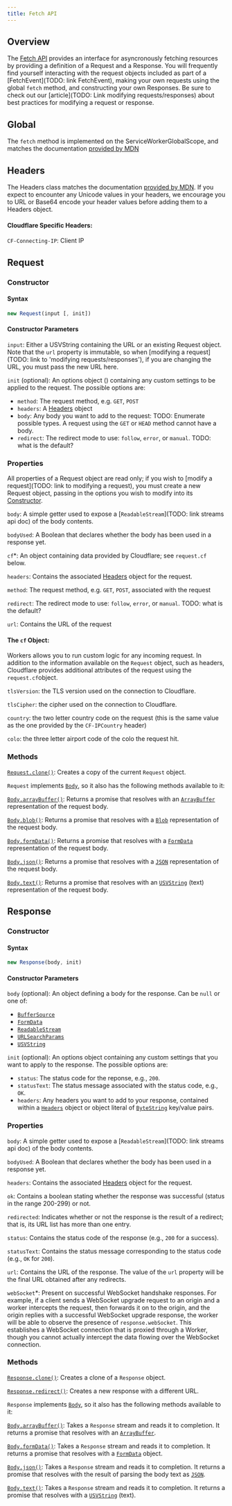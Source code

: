 ```yaml
---
title: Fetch API
---
```


## Overview

The [Fetch API](https://developer.mozilla.org/en-US/docs/Web/API/Fetch_API) provides an interface for asyncronously fetching resources by providing a definition of a Request and a Response. You will frequently find yourself interacting with the request objects included as part of a [FetchEvent](TODO: link FetchEvent), making your own requests using the global `fetch` method, and constructing your own Responses. Be sure to check out our [article](TODO: Link modifying requests/responses) about best practices for modifying a request or response.

## Global

The `fetch` method is implemented on the ServiceWorkerGlobalScope, and matches the documentation [provided by MDN](https://developer.mozilla.org/en-US/docs/Web/API/WindowOrWorkerGlobalScope/fetch)

## Headers

The Headers class matches the documentation [provided by MDN](https://developer.mozilla.org/en-US/docs/Web/API/Headers). If you expect to encounter any Unicode values in your headers, we encourage you to URL or Base64 encode your header values before adding them to a Headers object.

#### Cloudflare Specific Headers:

`CF-Connecting-IP`: Client IP

## Request

### Constructor

#### Syntax

```javascript
new Request(input [, init])
```

#### Constructor Parameters

`input`: Either a USVString containing the URL or an existing Request object. Note that the `url` property is immutable, so when [modifying a request](TODO: link to 'modifying requests/responses'), if you are changing the URL, you must pass the new URL here.

`init` (optional): An options object () containing any custom settings to be applied to the request. The possible options are:

- `method`: The request method, e.g. `GET`, `POST`
- `headers`: A [Headers](#Headers) object
- `body`: Any body you want to add to the request: TODO: Enumerate possible types. A request using the `GET` or `HEAD` method cannot have a body.
- `redirect`: The redirect mode to use: `follow`, `error`, or `manual`. TODO: what is the default?

### Properties

All properties of a Request object are read only; if you wish to [modify a request](TODO: link to modifying a request), you must create a new Request object, passing in the options you wish to modify into its [Constructor](#Constructor).

`body`: A simple getter used to expose a [`ReadableStream`](TODO: link streams api doc) of the body contents.

`bodyUsed`: A Boolean that declares whether the body has been used in a response yet.

`cf`\*: An object containing data provided by Cloudflare; see `request.cf` below.

`headers`: Contains the associated [Headers](#Headers) object for the request.

`method`: The request method, e.g. `GET`, `POST`, associated with the request

`redirect`: The redirect mode to use: `follow`, `error`, or `manual`. TODO: what is the default?

`url`: Contains the URL of the request

#### The `cf` Object:

Workers allows you to run custom logic for any incoming request. In addition to the information available on the `Request` object, such as headers, Cloudflare provides additional attributes of the request using the `request.cf`object.

`tlsVersion`: the TLS version used on the connection to Cloudflare.

`tlsCipher`: the cipher used on the connection to Cloudflare.

`country`: the two letter country code on the request (this is the same value as the one provided by the `CF-IPCountry` header)

`colo`: the three letter airport code of the colo the request hit.

### Methods

[`Request.clone()`](https://developer.mozilla.org/en-US/docs/Web/API/Request/clone): Creates a copy of the current `Request` object.

`Request` implements [`Body`](https://developer.mozilla.org/en-US/docs/Web/API/Body), so it also has the following methods available to it:

[`Body.arrayBuffer()`](https://developer.mozilla.org/en-US/docs/Web/API/Body/arrayBuffer): Returns a promise that resolves with an [`ArrayBuffer`](https://developer.mozilla.org/en-US/docs/Web/API/ArrayBuffer) representation of the request body.

[`Body.blob()`](https://developer.mozilla.org/en-US/docs/Web/API/Body/blob): Returns a promise that resolves with a [`Blob`](https://developer.mozilla.org/en-US/docs/Web/API/Blob) representation of the request body.

[`Body.formData()`](https://developer.mozilla.org/en-US/docs/Web/API/Body/formData): Returns a promise that resolves with a [`FormData`](https://developer.mozilla.org/en-US/docs/Web/API/FormData) representation of the request body.

[`Body.json()`](https://developer.mozilla.org/en-US/docs/Web/API/Body/json): Returns a promise that resolves with a [`JSON`](https://developer.mozilla.org/en-US/docs/Web/API/JSON) representation of the request body.

[`Body.text()`](https://developer.mozilla.org/en-US/docs/Web/API/Body/text): Returns a promise that resolves with an [`USVString`](https://developer.mozilla.org/en-US/docs/Web/API/USVString) (text) representation of the request body.

## Response

### Constructor

#### Syntax

```javascript
new Response(body, init)
```

#### Constructor Parameters

`body` (optional): An object defining a body for the response. Can be `null` or one of:

- [`BufferSource`](https://developer.mozilla.org/en-US/docs/Web/API/BufferSource)
- [`FormData`](https://developer.mozilla.org/en-US/docs/Web/API/FormData)
- [`ReadableStream`](https://developer.mozilla.org/en-US/docs/Web/API/ReadableStream)
- [`URLSearchParams`](https://developer.mozilla.org/en-US/docs/Web/API/URLSearchParams)
- [`USVString`](https://developer.mozilla.org/en-US/docs/Web/API/USVString)

`init` (optional): An options object containing any custom settings that you want to apply to the response. The possible options are:

- `status`: The status code for the reponse, e.g., `200`.
- `statusText`: The status message associated with the status code, e.g., `OK`.
- `headers`: Any headers you want to add to your response, contained within a [`Headers`](#Headers) object or object literal of [`ByteString`](https://developer.mozilla.org/en-US/docs/Web/API/ByteString) key/value pairs.

### Properties

`body`: A simple getter used to expose a [`ReadableStream`](TODO: link streams api doc) of the body contents.

`bodyUsed`: A Boolean that declares whether the body has been used in a response yet.

`headers`: Contains the associated [Headers](#Headers) object for the request.

`ok`: Contains a boolean stating whether the response was successful (status in the range 200-299) or not.

`redirected`: Indicates whether or not the response is the result of a redirect; that is, its URL list has more than one entry.

`status`: Contains the status code of the response (e.g., `200` for a success).

`statusText`: Contains the status message corresponding to the status code (e.g., `OK` for `200`).

`url`: Contains the URL of the response. The value of the `url` property will be the final URL obtained after any redirects.

`webSocket`\*: Present on successful WebSocket handshake responses. For example, if a client sends a WebSocket upgrade request to an origin and a worker intercepts the request, then forwards it on to the origin, and the origin replies with a successful WebSocket upgrade response, the worker will be able to observe the presence of `response.webSocket`. This establishes a WebSocket connection that is proxied through a Worker, though you cannot actually intercept the data flowing over the WebSocket connection.

### Methods

[`Response.clone()`](https://developer.mozilla.org/en-US/docs/Web/API/Response/clone): Creates a clone of a `Response` object.

[`Response.redirect()`](https://developer.mozilla.org/en-US/docs/Web/API/Response/redirect): Creates a new response with a different URL.

`Response` implements [`Body`](https://developer.mozilla.org/en-US/docs/Web/API/Body), so it also has the following methods available to it:

[`Body.arrayBuffer()`](https://developer.mozilla.org/en-US/docs/Web/API/Body/arrayBuffer): Takes a `Response` stream and reads it to completion. It returns a promise that resolves with an [`ArrayBuffer`](https://developer.mozilla.org/en-US/docs/Web/API/ArrayBuffer).

[`Body.formData()`](https://developer.mozilla.org/en-US/docs/Web/API/Body/formData): Takes a `Response` stream and reads it to completion. It returns a promise that resolves with a [`FormData`](https://developer.mozilla.org/en-US/docs/Web/API/FormData) object.

[`Body.json()`](https://developer.mozilla.org/en-US/docs/Web/API/Body/json): Takes a `Response` stream and reads it to completion. It returns a promise that resolves with the result of parsing the body text as [`JSON`](https://developer.mozilla.org/en-US/docs/Web/JavaScript/Reference/Global_Objects/JSON).

[`Body.text()`](https://developer.mozilla.org/en-US/docs/Web/API/Body/text): Takes a `Response` stream and reads it to completion. It returns a promise that resolves with a [`USVString`](https://developer.mozilla.org/en-US/docs/Web/API/USVString) (text).
